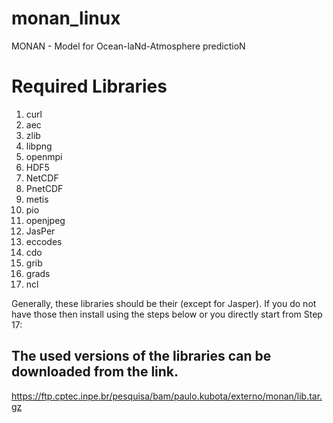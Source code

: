 # monan_linux
MONAN - Model for Ocean-laNd-Atmosphere predictioN

# Required Libraries
1. curl
2. aec  
3. zlib
4. libpng
5. openmpi
6. HDF5
7. NetCDF
8. PnetCDF
9. metis
10. pio
11. openjpeg
12. JasPer
13. eccodes
14. cdo
15. grib
16. grads
17. ncl    

Generally, these libraries should be their (except for Jasper). If you do not have those then install using the steps below or you directly start from Step 17:

## The used versions of the libraries can be downloaded from the link.

https://ftp.cptec.inpe.br/pesquisa/bam/paulo.kubota/externo/monan/lib.tar.gz
